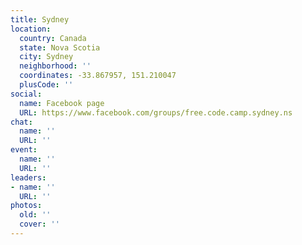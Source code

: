 ```yaml
---
title: Sydney
location:
  country: Canada
  state: Nova Scotia
  city: Sydney
  neighborhood: ''
  coordinates: -33.867957, 151.210047
  plusCode: ''
social:
  name: Facebook page
  URL: https://www.facebook.com/groups/free.code.camp.sydney.ns
chat:
  name: ''
  URL: ''
event:
  name: ''
  URL: ''
leaders:
- name: ''
  URL: ''
photos:
  old: ''
  cover: ''
---
```

